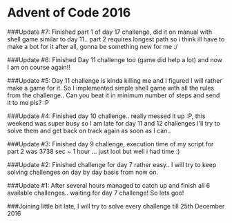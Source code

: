 # Advent of Code 2016

###Update #7: Finished part 1 of day 17 challenge, did it on manual with shell game similar to day 11.. part 2 requires longest path so i think ill have to make a bot for it after all, gonna be something new for me :/

###Update #6: Finished Day 11 challenge too (game did help a lot) and now I am on course again!!

###Update #5: Day 11 challenge is kinda killing me and I figured I will rather make a game for it. So I implemented simple shell game with all the rules from the challenge.. Can you beat it in minimum number of steps and send it to me pls? :P

###Update #4: Finished day 10 challenge.. really messed it up :P, this weekend was super busy so I am late for day 11 and 12 challenges I'll try to solve them and get back on track again as soon as I can..

###Update #3: Finished day 9 challenge, execution time of my script for part 2 was 3738 sec ~ 1 hour ... just lool but well i had time :)

###Update #2: Finished challenge for day 7 rather easy.. I will try to keep solving challenges on day by day basis from now on.

###Update #1: After several hours managed to catch up and finish all 6 available challenges.. waiting for day 7 challenge! So lets goo!

###Joining little bit late, I will try to solve every challenge till 25th December 2016
